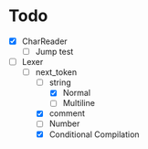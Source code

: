 # Todo

- [X] CharReader
  - [ ] Jump test
- [ ] Lexer
  - [ ] next_token
    - [ ] string
      - [X] Normal
      - [ ] Multiline
    - [X] comment
    - [ ] Number
    - [X] Conditional Compilation